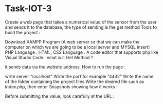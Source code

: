 # Task-IOT-3
Create a web page that takes a numerical value of the sensor from the user and sends it to the database, the type of sending is the get method
Tools to build the project :

Download XAMPP Program (A web server so that we can make the computer on which we are going to be a local server and MYSQL insert)
PHP Language .
HTML, CSS Language .
A code editor that supports php like Visual Studio Code .
what is it Get Method ?

it sends data via the website address.
How to run the page :

write server "localhost"
Write the port for example "4432"
Write the name of the folder containing the project files
Write the desired file such as index.php, then enter
Snapshots showing how it works :

Before submitting the value, look carefully at the URL :
